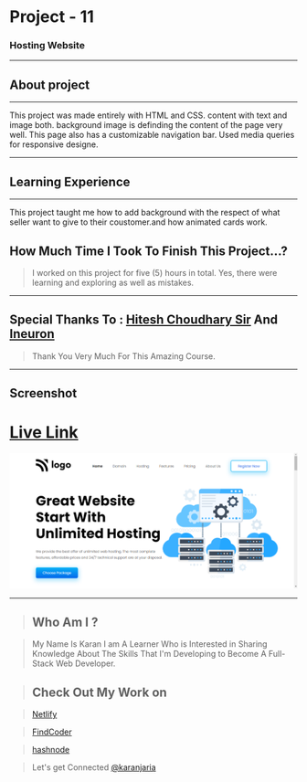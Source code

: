 # Project - 11

### Hosting Website

---

## About project
---



This project was made entirely with HTML and CSS. content with text and image both. background image is definding the content of the page very well. This page also has a customizable navigation bar. Used media queries for responsive designe.


---


## Learning Experience
---
This project taught me how to add background with the respect of what seller want to give to their coustomer.and how  animated cards work.

## How Much Time I Took To Finish This Project...? 
>I worked on this project for five (5) hours in total. Yes, there were learning and exploring as well as mistakes.

---

##  Special Thanks To : [Hitesh Choudhary Sir](https://www.instagram.com/hiteshchoudharyofficial/?hl=en)  And [Ineuron](https://ineuron.ai/course/Full-Stack-Javascript-Web-Developer)

>Thank You Very Much For This Amazing Course.

---

## Screenshot 


# [Live Link](https://super-cupcake-bbcd38.netlify.app/)

![What's Trend In](./Capture.PNG)

---


>## Who Am I ?

>My Name Is Karan I am A Learner Who is Interested in Sharing Knowledge About The Skills That I'm Developing to Become A Full-Stack Web Developer.

>## Check Out My Work on 

>[Netlify](https://app.netlify.com/teams/karan9846/overview?_ga=2.175703073.206776847.1659963657-634189433.1659791041)

>[FindCoder](https://www.findcoder.io/u/karan18)

>[hashnode](https://hashnode.com/@karan787)

>Let's get Connected [@karanjaria](https://www.instagram.com/karanjaria/?hl=en)